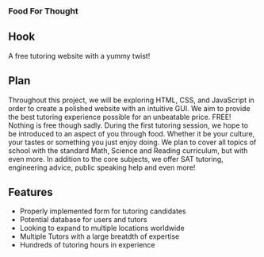 ### Food For Thought

## Hook
A free tutoring website with a yummy twist!

## Plan
Throughout this project, we will be exploring HTML, CSS, and JavaScript in order to create a polished website with an intuitive GUI.
We aim to provide the best tutoring experience possible for an unbeatable price. FREE!
Nothing is free though sadly. During the first tutoring session, we hope to be introduced to an aspect of you through food. Whether it be your culture, your tastes or something you just enjoy doing. We plan to cover all topics of school with the standard Math, Science and Reading curriculum, but with even more. In addition to the core subjects, we offer SAT tutoring, engineering advice, public speaking help and even more!

## Features
- Properly implemented form for tutoring candidates
- Potential database for users and tutors
- Looking to expand to multiple locations worldwide
- Multiple Tutors with a large breatdth of expertise
- Hundreds of tutoring hours in experience

